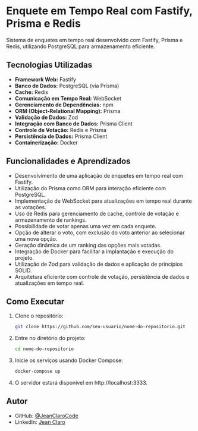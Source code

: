 # Enquete em Tempo Real com Fastify, Prisma e Redis

Sistema de enquetes em tempo real desenvolvido com Fastify, Prisma e Redis, utilizando PostgreSQL para armazenamento eficiente.

## Tecnologias Utilizadas

- **Framework Web:** Fastify
- **Banco de Dados:** PostgreSQL (via Prisma)
- **Cache:** Redis
- **Comunicação em Tempo Real:** WebSocket
- **Gerenciamento de Dependências:** npm
- **ORM (Object-Relational Mapping):** Prisma
- **Validação de Dados:** Zod
- **Integração com Banco de Dados:** Prisma Client
- **Controle de Votação:** Redis e Prisma
- **Persistência de Dados:** Prisma Client
- **Containerização:** Docker

## Funcionalidades e Aprendizados
- Desenvolvimento de uma aplicação de enquetes em tempo real com Fastify.
- Utilização do Prisma como ORM para interação eficiente com PostgreSQL.
- Implementação de WebSocket para atualizações em tempo real durante as votações.
- Uso de Redis para gerenciamento de cache, controle de votação e armazenamento de rankings.
- Possibilidade de votar apenas uma vez em cada enquete.
- Opção de alterar o voto, com exclusão do voto anterior ao selecionar uma nova opção.
- Geração dinâmica de um ranking das opções mais votadas.
- Integração de Docker para facilitar a implantação e execução do projeto.
- Utilização de Zod para validação de dados e aplicação de princípios SOLID.
- Arquitetura eficiente com controle de votação, persistência de dados e atualizações em tempo real.

## Como Executar
1. Clone o repositório:
    ```bash
    git clone https://github.com/seu-usuario/nome-do-repositorio.git
    ```

2. Entre no diretório do projeto:
    ```bash
    cd nome-do-repositorio
    ```

3. Inicie os serviços usando Docker Compose:
    ```bash
    docker-compose up
    ```

4. O servidor estará disponível em http://localhost:3333.

## Autor
- GitHub: [@JeanClaroCode](https://github.com/JeanClaroCode)
- LinkedIn: [Jean Claro](https://www.linkedin.com/in/jeanclaro/)
